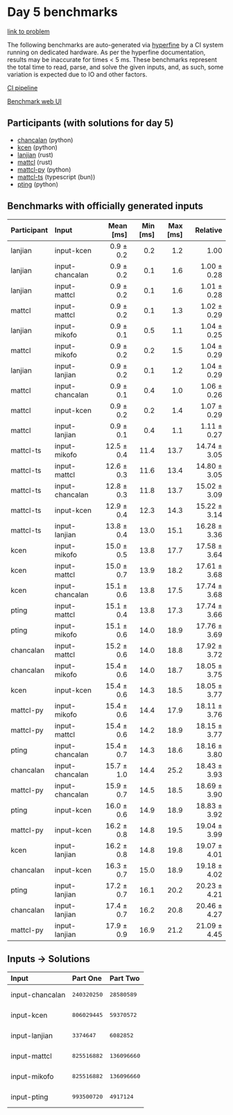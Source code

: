 # Day 5 benchmarks

[link to problem](https://adventofcode.com/2023/day/5)

The following benchmarks are auto-generated via
[hyperfine](https://github.com/sharkdp/hyperfine) by a CI system running on
dedicated hardware. As per the hyperfine documentation, results may be
inaccurate for times < 5 ms. These benchmarks represent the total time to read,
parse, and solve the given inputs, and, as such, some variation is expected due
to IO and other factors.

[CI pipeline](http://ci.papercode.net:8080/teams/main/pipelines/aoc2023)

[Benchmark web UI](https://aoc.ancalagon.black)


## Participants (with solutions for day 5)

- [chancalan](https://github.com/chancalan/aoc2023) (python)
- [kcen](https://github.com/kcen/aoc2023) (python)
- [lanjian](https://github.com/lanjian/aoc-2023) (rust)
- [mattcl](https://github.com/mattcl/aoc2023) (rust)
- [mattcl-py](https://github.com/mattcl/aoc2023-py) (python)
- [mattcl-ts](https://github.com/mattcl/aoc2023-js) (typescript (bun))
- [pting](https://github.com/pting/aoc2023) (python)


## Benchmarks with officially generated inputs

| Participant | Input | Mean [ms] | Min [ms] | Max [ms] | Relative |
|:---|:---|---:|---:|---:|---:|
| lanjian | input-kcen | 0.9 ± 0.2 | 0.2 | 1.2 | 1.00 |
| lanjian | input-chancalan | 0.9 ± 0.2 | 0.1 | 1.6 | 1.00 ± 0.28 |
| lanjian | input-mattcl | 0.9 ± 0.2 | 0.1 | 1.6 | 1.01 ± 0.28 |
| mattcl | input-mattcl | 0.9 ± 0.2 | 0.1 | 1.3 | 1.02 ± 0.29 |
| lanjian | input-mikofo | 0.9 ± 0.1 | 0.5 | 1.1 | 1.04 ± 0.25 |
| mattcl | input-mikofo | 0.9 ± 0.2 | 0.2 | 1.5 | 1.04 ± 0.29 |
| lanjian | input-lanjian | 0.9 ± 0.2 | 0.1 | 1.2 | 1.04 ± 0.29 |
| mattcl | input-chancalan | 0.9 ± 0.1 | 0.4 | 1.0 | 1.06 ± 0.26 |
| mattcl | input-kcen | 0.9 ± 0.2 | 0.2 | 1.4 | 1.07 ± 0.29 |
| mattcl | input-lanjian | 0.9 ± 0.1 | 0.4 | 1.1 | 1.11 ± 0.27 |
| mattcl-ts | input-mikofo | 12.5 ± 0.4 | 11.4 | 13.7 | 14.74 ± 3.05 |
| mattcl-ts | input-mattcl | 12.6 ± 0.3 | 11.6 | 13.4 | 14.80 ± 3.05 |
| mattcl-ts | input-chancalan | 12.8 ± 0.3 | 11.8 | 13.7 | 15.02 ± 3.09 |
| mattcl-ts | input-kcen | 12.9 ± 0.4 | 12.3 | 14.3 | 15.22 ± 3.14 |
| mattcl-ts | input-lanjian | 13.8 ± 0.4 | 13.0 | 15.1 | 16.28 ± 3.36 |
| kcen | input-mikofo | 15.0 ± 0.5 | 13.8 | 17.7 | 17.58 ± 3.64 |
| kcen | input-mattcl | 15.0 ± 0.7 | 13.9 | 18.2 | 17.61 ± 3.68 |
| kcen | input-chancalan | 15.1 ± 0.6 | 13.8 | 17.5 | 17.74 ± 3.68 |
| pting | input-mattcl | 15.1 ± 0.4 | 13.8 | 17.3 | 17.74 ± 3.66 |
| pting | input-mikofo | 15.1 ± 0.6 | 14.0 | 18.9 | 17.76 ± 3.69 |
| chancalan | input-mattcl | 15.2 ± 0.6 | 14.0 | 18.8 | 17.92 ± 3.72 |
| chancalan | input-mikofo | 15.4 ± 0.6 | 14.0 | 18.7 | 18.05 ± 3.75 |
| kcen | input-kcen | 15.4 ± 0.6 | 14.3 | 18.5 | 18.05 ± 3.77 |
| mattcl-py | input-mikofo | 15.4 ± 0.6 | 14.4 | 17.9 | 18.11 ± 3.76 |
| mattcl-py | input-mattcl | 15.4 ± 0.6 | 14.2 | 18.9 | 18.15 ± 3.77 |
| pting | input-chancalan | 15.4 ± 0.7 | 14.3 | 18.6 | 18.16 ± 3.80 |
| chancalan | input-chancalan | 15.7 ± 1.0 | 14.4 | 25.2 | 18.43 ± 3.93 |
| mattcl-py | input-chancalan | 15.9 ± 0.7 | 14.5 | 18.5 | 18.69 ± 3.90 |
| pting | input-kcen | 16.0 ± 0.6 | 14.9 | 18.9 | 18.83 ± 3.92 |
| mattcl-py | input-kcen | 16.2 ± 0.8 | 14.8 | 19.5 | 19.04 ± 3.99 |
| kcen | input-lanjian | 16.2 ± 0.8 | 14.8 | 19.8 | 19.07 ± 4.01 |
| chancalan | input-kcen | 16.3 ± 0.7 | 15.0 | 18.9 | 19.18 ± 4.02 |
| pting | input-lanjian | 17.2 ± 0.7 | 16.1 | 20.2 | 20.23 ± 4.21 |
| chancalan | input-lanjian | 17.4 ± 0.7 | 16.2 | 20.8 | 20.46 ± 4.27 |
| mattcl-py | input-lanjian | 17.9 ± 0.9 | 16.9 | 21.2 | 21.09 ± 4.45 |


## Inputs -> Solutions

| Input | Part One | Part Two |
|:---|:---|:---|
|input-chancalan|<pre>240320250</pre>|<pre>28580589</pre>|
|input-kcen|<pre>806029445</pre>|<pre>59370572</pre>|
|input-lanjian|<pre>3374647</pre>|<pre>6082852</pre>|
|input-mattcl|<pre>825516882</pre>|<pre>136096660</pre>|
|input-mikofo|<pre>825516882</pre>|<pre>136096660</pre>|
|input-pting|<pre>993500720</pre>|<pre>4917124</pre>|